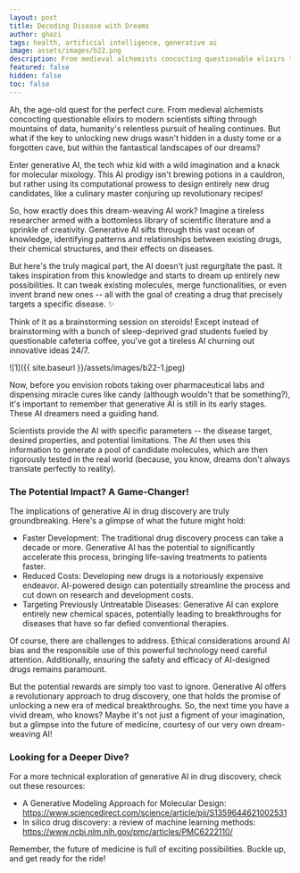 ```yaml
---
layout: post
title: Decoding Disease with Dreams
author: ghazi
tags: health, artificial intelligence, generative ai
image: assets/images/b22.png
description: From medieval alchemists concocting questionable elixirs to modern scientists sifting through mountains of data, humanity's relentless pursuit of healing continues.
featured: false
hidden: false
toc: false
---
```


Ah, the age-old quest for the perfect cure. From medieval alchemists concocting questionable elixirs to modern scientists sifting through mountains of data, humanity's relentless pursuit of healing continues. But what if the key to unlocking new drugs wasn't hidden in a dusty tome or a forgotten cave, but within the fantastical landscapes of our dreams?

Enter  generative AI, the tech whiz kid with a wild imagination and a knack for molecular mixology. This AI prodigy isn't brewing potions in a cauldron, but rather using its computational prowess to design entirely new drug candidates, like a culinary master conjuring up revolutionary recipes!

So, how exactly does this dream-weaving AI work?  Imagine a tireless researcher armed with a bottomless library of scientific literature and a sprinkle of creativity. Generative AI sifts through this vast ocean of knowledge, identifying patterns and relationships between existing drugs, their chemical structures, and their effects on diseases.

But here's the truly magical part, the AI doesn't just regurgitate the past. It takes inspiration from this knowledge and starts to  dream up entirely new possibilities. It can tweak existing molecules, merge functionalities, or even invent brand new ones -- all with the goal of creating a drug that precisely targets a specific disease. ✨

Think of it as a brainstorming session on steroids!  Except instead of brainstorming with a bunch of sleep-deprived grad students fueled by questionable cafeteria coffee, you've got a tireless AI churning out innovative ideas 24/7.

![1]({{ site.baseurl }}/assets/images/b22-1.jpeg)

Now, before you envision robots taking over pharmaceutical labs and dispensing miracle cures like candy (although wouldn't that be something?), it's important to remember that generative AI is still in its early stages.  These AI dreamers need a guiding hand.

Scientists provide the AI with specific parameters -- the disease target, desired properties, and potential limitations. The AI then uses this information to generate a pool of candidate molecules, which are then rigorously tested in the real world (because, you know, dreams don't always translate perfectly to reality).

### The Potential Impact? A Game-Changer!

The implications of generative AI in drug discovery are truly groundbreaking. Here's a glimpse of what the future might hold:

-   Faster Development:  The traditional drug discovery process can take a decade or more. Generative AI has the potential to significantly accelerate this process, bringing life-saving treatments to patients faster.
-   Reduced Costs:  Developing new drugs is a notoriously expensive endeavor. AI-powered design can potentially streamline the process and cut down on research and development costs.
-   Targeting Previously Untreatable Diseases:  Generative AI can explore entirely new chemical spaces, potentially leading to breakthroughs for diseases that have so far defied conventional therapies.

Of course, there are challenges to address.  Ethical considerations around AI bias and the responsible use of this powerful technology need careful attention. Additionally, ensuring the safety and efficacy of AI-designed drugs remains paramount.

But the potential rewards are simply too vast to ignore.  Generative AI offers a revolutionary approach to drug discovery, one that holds the promise of unlocking a new era of medical breakthroughs. So, the next time you have a vivid dream, who knows? Maybe it's not just a figment of your imagination, but a glimpse into the future of medicine, courtesy of our very own dream-weaving AI!

### Looking for a Deeper Dive?

For a more technical exploration of generative AI in drug discovery, check out these resources:

-   A Generative Modeling Approach for Molecular Design:  <https://www.sciencedirect.com/science/article/pii/S1359644621002531>
-   In silico drug discovery: a review of machine learning methods:  <https://www.ncbi.nlm.nih.gov/pmc/articles/PMC6222110/>

Remember, the future of medicine is full of exciting possibilities. Buckle up, and get ready for the ride!
